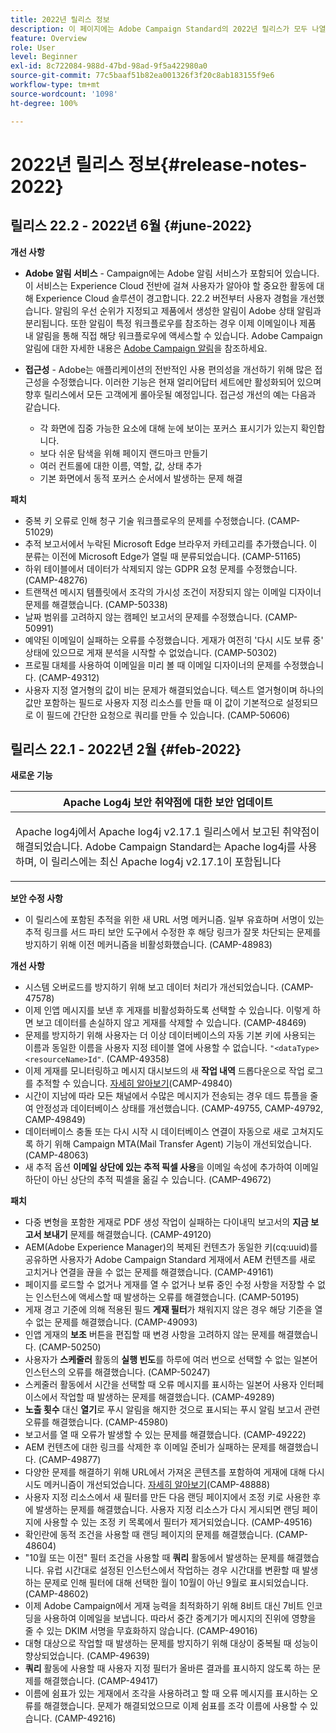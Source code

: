 ```yaml
---
title: 2022년 릴리스 정보
description: 이 페이지에는 Adobe Campaign Standard의 2022년 릴리스가 모두 나열되어 있습니다.
feature: Overview
role: User
level: Beginner
exl-id: 8c722084-988d-47bd-98ad-9f5a422980a0
source-git-commit: 77c5baaf51b82ea001326f3f20c8ab183155f9e6
workflow-type: tm+mt
source-wordcount: '1098'
ht-degree: 100%

---
```


# 2022년 릴리스 정보{#release-notes-2022}

## 릴리스 22.2 - 2022년 6월 {#june-2022}

**개선 사항**

* **Adobe 알림 서비스** - Campaign에는 Adobe 알림 서비스가 포함되어 있습니다. 이 서비스는 Experience Cloud 전반에 걸쳐 사용자가 알아야 할 중요한 활동에 대해 Experience Cloud 솔루션이 경고합니다. 22.2 버전부터 사용자 경험을 개선했습니다. 알림의 우선 순위가 지정되고 제품에서 생성한 알림이 Adobe 상태 알림과 분리됩니다. 또한 알림이 특정 워크플로우를 참조하는 경우 이제 이메일이나 제품 내 알림을 통해 직접 해당 워크플로우에 액세스할 수 있습니다.  Adobe Campaign 알림에 대한 자세한 내용은 [Adobe Campaign 알림](../../administration/using/sending-internal-notifications.md)을 참조하세요.

<!--
* **Optimization in Workflow startup** - Adobe has added a new capability which can tune the number of workflows that start around the same time. This would help prevent CPU spikes that could have led to service interruptions or downtime. Adobe would enable it after 22.2 release. There is no further action item on customer regarding the same.
-->

* **접근성** - Adobe는 애플리케이션의 전반적인 사용 편의성을 개선하기 위해 많은 접근성을 수정했습니다. 이러한 기능은 현재 얼리어답터 세트에만 활성화되어 있으며 향후 릴리스에서 모든 고객에게 롤아웃될 예정입니다. 접근성 개선의 예는 다음과 같습니다.

   * 각 화면에 집중 가능한 요소에 대해 눈에 보이는 포커스 표시기가 있는지 확인합니다.
   * 보다 쉬운 탐색을 위해 페이지 랜드마크 만들기
   * 여러 컨트롤에 대한 이름, 역할, 값, 상태 추가
   * 기본 화면에서 동적 포커스 순서에서 발생하는 문제 해결


**패치**

* 중복 키 오류로 인해 청구 기술 워크플로우의 문제를 수정했습니다. (CAMP-51029)
* 추적 보고서에서 누락된 Microsoft Edge 브라우저 카테고리를 추가했습니다. 이 분류는 이전에 Microsoft Edge가 열릴 때 분류되었습니다. (CAMP-51165)
* 하위 테이블에서 데이터가 삭제되지 않는 GDPR 요청 문제를 수정했습니다. (CAMP-48276)
* 트랜잭션 메시지 템플릿에서 조각의 가시성 조건이 저장되지 않는 이메일 디자이너 문제를 해결했습니다. (CAMP-50338)
* 날짜 범위를 고려하지 않는 캠페인 보고서의 문제를 수정했습니다. (CAMP-50991)
* 예약된 이메일이 실패하는 오류를 수정했습니다. 게재가 여전히 &#39;다시 시도 보류 중&#39; 상태에 있으므로 게재 분석을 시작할 수 없었습니다. (CAMP-50302)
* 프로필 대체를 사용하여 이메일을 미리 볼 때 이메일 디자이너의 문제를 수정했습니다. (CAMP-49312)
* 사용자 지정 열거형의 값이 비는 문제가 해결되었습니다. 텍스트 열거형이며 하나의 값만 포함하는 필드로 사용자 지정 리소스를 만들 때 이 값이 기본적으로 설정되므로 이 필드에 간단한 요청으로 쿼리를 만들 수 있습니다. (CAMP-50606)


## 릴리스 22.1 - 2022년 2월 {#feb-2022}

**새로운 기능**

<table> 
<thead> 
<tr> 
<th> <strong>Apache Log4j 보안 취약점에 대한 보안 업데이트</strong><br /> </th> 
</tr> 
</thead> 
<tbody> 
<tr> 
<td>
<p>Apache log4j에서 Apache log4j v2.17.1 릴리스에서 보고된 취약점이 해결되었습니다. Adobe Campaign Standard는 Apache log4j를 사용하며, 이 릴리스에는 최신 Apache log4j v2.17.1이 포함됩니다 </p>
</td> 
</tr> 
</tbody> 
</table>

**보안 수정 사항**

* 이 릴리스에 포함된 추적을 위한 새 URL 서명 메커니즘. 일부 유효하며 서명이 있는 추적 링크를 서드 파티 보안 도구에서 수정한 후 해당 링크가 잘못 차단되는 문제를 방지하기 위해 이전 메커니즘을 비활성화했습니다. (CAMP-48983)

**개선 사항**

* 시스템 오버로드를 방지하기 위해 보고 데이터 처리가 개선되었습니다. (CAMP-47578)
* 이제 인앱 메시지를 보낸 후 게재를 비활성화하도록 선택할 수 있습니다. 이렇게 하면 보고 데이터를 손실하지 않고 게재를 삭제할 수 있습니다. (CAMP-48469)
* 문제를 방지하기 위해 사용자는 더 이상 데이터베이스의 자동 기본 키에 사용되는 이름과 동일한 이름을 사용자 지정 테이블 열에 사용할 수 없습니다. `"<dataType><resourceName>Id"`. (CAMP-49358)
* 이제 게재를 모니터링하고 메시지 대시보드의 새 **작업 내역** 드롭다운으로 작업 로그를 추적할 수 있습니다. [자세히 알아보기](../../sending/using/monitoring-a-delivery.md)(CAMP-49840)
* 시간이 지남에 따라 모든 채널에서 수많은 메시지가 전송되는 경우 데드 튜플을 줄여 안정성과 데이터베이스 상태를 개선했습니다. (CAMP-49755, CAMP-49792, CAMP-49849)
* 데이터베이스 충돌 또는 다시 시작 시 데이터베이스 연결이 자동으로 새로 고쳐지도록 하기 위해 Campaign MTA(Mail Transfer Agent) 기능이 개선되었습니다. (CAMP-48063)
* 새 추적 옵션 **이메일 상단에 있는 추적 픽셀 사용**&#x200B;을 이메일 속성에 추가하여 이메일 하단이 아닌 상단의 추적 픽셀을 옮길 수 있습니다. (CAMP-49672)

**패치**

* 다중 변형을 포함한 게재로 PDF 생성 작업이 실패하는 다이내믹 보고서의 **지금 보고서 보내기** 문제를 해결했습니다. (CAMP-49120)
* AEM(Adobe Experience Manager)의 복제된 컨텐츠가 동일한 키(cq:uuid)를 공유하면 사용자가 Adobe Campaign Standard 게재에서 AEM 컨텐츠를 새로 고치거나 연결을 끊을 수 없는 문제를 해결했습니다. (CAMP-49161)
* 페이지를 로드할 수 없거나 게재를 열 수 없거나 보류 중인 수정 사항을 저장할 수 없는 인스턴스에 액세스할 때 발생하는 오류를 해결했습니다. (CAMP-50195)
* 게재 경고 기준에 의해 적용된 필드 **게재 필터**&#x200B;가 채워지지 않은 경우 해당 기준을 열 수 없는 문제를 해결했습니다. (CAMP-49093)
* 인앱 게재의 **보조** 버튼을 편집할 때 변경 사항을 고려하지 않는 문제를 해결했습니다. (CAMP-50250)
* 사용자가 **스케줄러** 활동의 **실행 빈도**&#x200B;를 하루에 여러 번으로 선택할 수 없는 일본어 인스턴스의 오류를 해결했습니다. (CAMP-50247)
* 스케줄러 활동에서 시간을 선택할 때 오류 메시지를 표시하는 일본어 사용자 인터페이스에서 작업할 때 발생하는 문제를 해결했습니다. (CAMP-49289)
* **노출 횟수** 대신 **열기**&#x200B;로 푸시 알림을 해지한 것으로 표시되는 푸시 알림 보고서 관련 오류를 해결했습니다. (CAMP-45980)
* 보고서를 열 때 오류가 발생할 수 있는 문제를 해결했습니다. (CAMP-49222)
* AEM 컨텐츠에 대한 링크를 삭제한 후 이메일 준비가 실패하는 문제를 해결했습니다. (CAMP-49877)
* 다양한 문제를 해결하기 위해 URL에서 가져온 콘텐츠를 포함하여 게재에 대해 다시 시도 메커니즘이 개선되었습니다. [자세히 알아보기](../../designing/using/using-existing-content.md#retrieving-content-from-a-url-automatically-at-preparation-time)(CAMP-48888)
* 사용자 지정 리소스에서 새 필터를 만든 다음 랜딩 페이지에서 조정 키로 사용한 후에 발생하는 문제를 해결했습니다. 사용자 지정 리소스가 다시 게시되면 랜딩 페이지에 사용할 수 있는 조정 키 목록에서 필터가 제거되었습니다. (CAMP-49516)
* 확인란에 동적 조건을 사용할 때 랜딩 페이지의 문제를 해결했습니다. (CAMP-48604)
* &quot;10월 또는 이전&quot; 필터 조건을 사용할 때 **쿼리** 활동에서 발생하는 문제를 해결했습니다. 유럽 시간대로 설정된 인스턴스에서 작업하는 경우 시간대를 변환할 때 발생하는 문제로 인해 필터에 대해 선택한 월이 10월이 아닌 9월로 표시되었습니다. (CAMP-48602)
* 이제 Adobe Campaign에서 게재 능력을 최적화하기 위해 8비트 대신 7비트 인코딩을 사용하여 이메일을 보냅니다. 따라서 중간 중계기가 메시지의 진위에 영향을 줄 수 있는 DKIM 서명을 무효화하지 않습니다. (CAMP-49016)
* 대형 대상으로 작업할 때 발생하는 문제를 방지하기 위해 대상이 중복될 때 성능이 향상되었습니다. (CAMP-49639)
* **쿼리** 활동에 사용할 때 사용자 지정 필터가 올바른 결과를 표시하지 않도록 하는 문제를 해결했습니다. (CAMP-49417)
* 이름에 쉼표가 있는 게재에서 조각을 사용하려고 할 때 오류 메시지를 표시하는 오류를 해결했습니다. 문제가 해결되었으므로 이제 쉼표를 조각 이름에 사용할 수 있습니다. (CAMP-49216)
